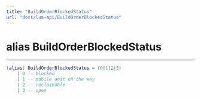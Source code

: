 ```yaml
---
title: "BuildOrderBlockedStatus"
url: "docs/lua-api/BuildOrderBlockedStatus"
---
```

# alias BuildOrderBlockedStatus
---



```lua
(alias) BuildOrderBlockedStatus = (0|1|2|3)
    | 0 -- blocked
    | 1 -- mobile unit on the way
    | 2 -- reclaimable
    | 3 -- open

```




